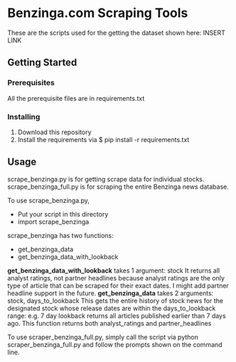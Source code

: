 # Benzinga.com Scraping Tools

These are the scripts used for the getting the dataset shown here: INSERT LINK

## Getting Started

### Prerequisites

All the prerequisite files are in requirements.txt

### Installing

1. Download this repository
2. Install the requirements via $ pip install -r requirements.txt

## Usage

scrape_benzinga.py is for getting scrape data for individual stocks.
scrape_benzinga_full.py is for scraping the entire Benzinga news database.

To use scrape_benzinga.py, 
- Put your script in this directory
- import scrape_benzinga

scrape_benzinga has two functions:
- get_benzinga_data
- get_benzinga_data_with_lookback

**get_benzinga_data_with_lookback** takes 1 argument: stock
It returns all analyst ratings, not partner headlines because analyst ratings are the only type of article that can be scraped for their exact dates.
I might add partner headline support in the future.
**get_benzinga_data** takes 2 arguments: stock, days_to_lookback
This gets the entire history of stock news for the designated stock whose release dates are within the days_to_lookback range: 
e.g. 7 day lookback returns all articles published earlier than 7 days ago.
This function returns both analyst_ratings and partner_headlines

To use scraper_benzinga_full.py, simply call the script via python scraper_benzinga_full.py and follow the prompts shown on the
command line.
